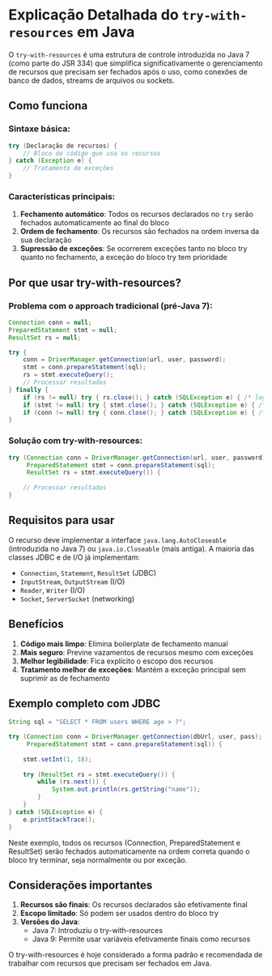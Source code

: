 # Explicação Detalhada do `try-with-resources` em Java

O `try-with-resources` é uma estrutura de controle introduzida no Java 7 (como parte do JSR 334) que simplifica significativamente o gerenciamento de recursos que precisam ser fechados após o uso, como conexões de banco de dados, streams de arquivos ou sockets.

## Como funciona

### Sintaxe básica:
```java
try (Declaração de recursos) {
    // Bloco de código que usa os recursos
} catch (Exception e) {
    // Tratamento de exceções
}
```

### Características principais:

1. **Fechamento automático**: Todos os recursos declarados no `try` serão fechados automaticamente ao final do bloco
2. **Ordem de fechamento**: Os recursos são fechados na ordem inversa da sua declaração
3. **Supressão de exceções**: Se ocorrerem exceções tanto no bloco try quanto no fechamento, a exceção do bloco try tem prioridade

## Por que usar try-with-resources?

### Problema com o approach tradicional (pré-Java 7):
```java
Connection conn = null;
PreparedStatement stmt = null;
ResultSet rs = null;

try {
    conn = DriverManager.getConnection(url, user, password);
    stmt = conn.prepareStatement(sql);
    rs = stmt.executeQuery();
    // Processar resultados
} finally {
    if (rs != null) try { rs.close(); } catch (SQLException e) { /* log */ }
    if (stmt != null) try { stmt.close(); } catch (SQLException e) { /* log */ }
    if (conn != null) try { conn.close(); } catch (SQLException e) { /* log */ }
}
```

### Solução com try-with-resources:
```java
try (Connection conn = DriverManager.getConnection(url, user, password);
     PreparedStatement stmt = conn.prepareStatement(sql);
     ResultSet rs = stmt.executeQuery()) {
    
    // Processar resultados
}
```

## Requisitos para usar

O recurso deve implementar a interface `java.lang.AutoCloseable` (introduzida no Java 7) ou `java.io.Closeable` (mais antiga). A maioria das classes JDBC e de I/O já implementam:

- `Connection`, `Statement`, `ResultSet` (JDBC)
- `InputStream`, `OutputStream` (I/O)
- `Reader`, `Writer` (I/O)
- `Socket`, `ServerSocket` (networking)

## Benefícios

1. **Código mais limpo**: Elimina boilerplate de fechamento manual
2. **Mais seguro**: Previne vazamentos de recursos mesmo com exceções
3. **Melhor legibilidade**: Fica explícito o escopo dos recursos
4. **Tratamento melhor de exceções**: Mantém a exceção principal sem suprimir as de fechamento

## Exemplo completo com JDBC

```java
String sql = "SELECT * FROM users WHERE age > ?";

try (Connection conn = DriverManager.getConnection(dbUrl, user, pass);
     PreparedStatement stmt = conn.prepareStatement(sql)) {
    
    stmt.setInt(1, 18);
    
    try (ResultSet rs = stmt.executeQuery()) {
        while (rs.next()) {
            System.out.println(rs.getString("name"));
        }
    }
} catch (SQLException e) {
    e.printStackTrace();
}
```

Neste exemplo, todos os recursos (Connection, PreparedStatement e ResultSet) serão fechados automaticamente na ordem correta quando o bloco try terminar, seja normalmente ou por exceção.

## Considerações importantes

1. **Recursos são finais**: Os recursos declarados são efetivamente final
2. **Escopo limitado**: Só podem ser usados dentro do bloco try
3. **Versões do Java**:
   - Java 7: Introduziu o try-with-resources
   - Java 9: Permite usar variáveis efetivamente finais como recursos

O try-with-resources é hoje considerado a forma padrão e recomendada de trabalhar com recursos que precisam ser fechados em Java.
